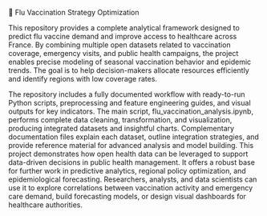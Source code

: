 🏥 Flu Vaccination Strategy Optimization

This repository provides a complete analytical framework designed to predict flu vaccine demand and improve access to healthcare across France. By combining multiple open datasets related to vaccination coverage, emergency visits, and public health campaigns, the project enables precise modeling of seasonal vaccination behavior and epidemic trends. The goal is to help decision-makers allocate resources efficiently and identify regions with low coverage rates.

The repository includes a fully documented workflow with ready-to-run Python scripts, preprocessing and feature engineering guides, and visual outputs for key indicators. The main script, flu_vaccination_analysis.ipynb, performs complete data cleaning, transformation, and visualization, producing integrated datasets and insightful charts. Complementary documentation files explain each dataset, outline integration strategies, and provide reference material for advanced analysis and model building.
This project demonstrates how open health data can be leveraged to support data-driven decisions in public health management. It offers a robust base for further work in predictive analytics, regional policy optimization, and epidemiological forecasting. Researchers, analysts, and data scientists can use it to explore correlations between vaccination activity and emergency care demand, build forecasting models, or design visual dashboards for healthcare authorities.
